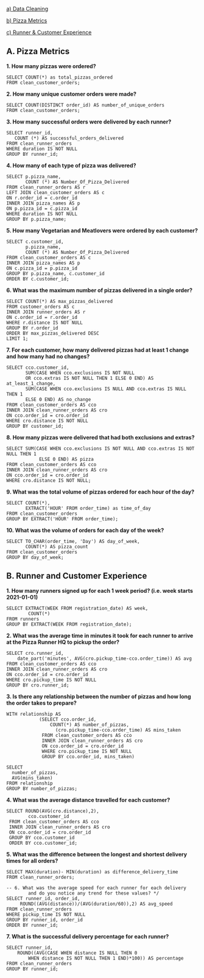 [a) Data Cleaning](https://github.com/Julie-Odhiambo/8Weeks-SQL-Challenge/blob/main/Case%20Study%20%232/1.%20Data%20Cleaning)

[b) Pizza Metrics](https://github.com/Julie-Odhiambo/8Weeks-SQL-Challenge/blob/main/Case%20Study%20%232/2.%20Pizza%20Metrics)

[c) Runner & Customer Experience](https://github.com/Julie-Odhiambo/8Weeks-SQL-Challenge/blob/main/Case%20Study%20%232/3.%20Runner%20and%20Customer%20Experience)

## A. Pizza Metrics                 

 
**1. How many pizzas were ordered?**

    SELECT COUNT(*) as total_pizzas_ordered
    FROM clean_customer_orders; 
    
**2. How many unique customer orders were made?**
  
    SELECT COUNT(DISTINCT order_id) AS number_of_unique_orders
    FROM clean_customer_orders;
  
**3. How many successful orders were delivered by each runner?**

    SELECT runner_id, 
       COUNT (*) AS successful_orders_delivered
    FROM clean_runner_orders
    WHERE duration IS NOT NULL
    GROUP BY runner_id;
**4. How many of each type of pizza was delivered?**  
 
    SELECT p.pizza_name, 
           COUNT (*) AS Number_Of_Pizza_Delivered
    FROM clean_runner_orders AS r
    LEFT JOIN clean_customer_orders AS c
    ON r.order_id = c.order_id
    INNER JOIN pizza_names AS p
    ON p.pizza_id = c.pizza_id
    WHERE duration IS NOT NULL
    GROUP BY p.pizza_name;
  
**5. How many Vegetarian and Meatlovers were ordered by each customer?**
 
    SELECT c.customer_id,
           p.pizza_name,
           COUNT (*) AS Number_Of_Pizza_Delivered
    FROM clean_customer_orders AS c
    INNER JOIN pizza_names AS p
    ON c.pizza_id = p.pizza_id
    GROUP BY p.pizza_name, c.customer_id
    ORDER BY c.customer_id;
  
 **6. What was the maximum number of pizzas delivered in a single order?**
 
    SELECT COUNT(*) AS max_pizzas_delivered
    FROM customer_orders AS c
    INNER JOIN runner_orders AS r
    ON c.order_id = r.order_id
    WHERE r.distance IS NOT NULL
    GROUP BY r.order_id
    ORDER BY max_pizzas_delivered DESC
    LIMIT 1;
  
**7. For each customer, how many delivered pizzas had at least 1 change and how many had no changes?**
  
    SELECT cco.customer_id,
           SUM(CASE WHEN cco.exclusions IS NOT NULL 
           OR cco.extras IS NOT NULL THEN 1 ELSE 0 END) AS at_least_1_change,
           SUM(CASE WHEN cco.exclusions IS NULL AND cco.extras IS NULL THEN 1 
           ELSE 0 END) AS no_change
    FROM clean_customer_orders AS cco
    INNER JOIN clean_runner_orders AS cro
    ON cco.order_id = cro.order_id
    WHERE cro.distance IS NOT NULL
    GROUP BY customer_id;
       
**8. How many pizzas were delivered that had both exclusions and extras?**

    SELECT SUM(CASE WHEN cco.exclusions IS NOT NULL AND cco.extras IS NOT NULL THEN 1 
                ELSE 0 END) AS pizza
    FROM clean_customer_orders AS cco
    INNER JOIN clean_runner_orders AS cro
    ON cco.order_id = cro.order_id
    WHERE cro.distance IS NOT NULL;

**9. What was the total volume of pizzas ordered for each hour of the day?**

    SELECT COUNT(*), 
           EXTRACT('HOUR' FROM order_time) as time_of_day
    FROM clean_customer_orders
    GROUP BY EXTRACT('HOUR' FROM order_time);

**10. What was the volume of orders for each day of the week?**
     
    SELECT TO_CHAR(order_time, 'Day') AS day_of_week,
           COUNT(*) AS pizza_count
    FROM clean_customer_orders
    GROUP BY day_of_week;
    
 ## B. Runner and Customer Experience
    
**1. How many runners signed up for each 1 week period? (i.e. week starts 2021-01-01)**

    SELECT EXTRACT(WEEK FROM registration_date) AS week,
            COUNT(*)
    FROM runners
    GROUP BY EXTRACT(WEEK FROM registration_date);

**2.  What was the average time in minutes it took for each runner to arrive at the Pizza Runner HQ to pickup the order?**

    SELECT cro.runner_id, 
        date_part('minutes', AVG(cro.pickup_time-cco.order_time)) AS avg
    FROM clean_customer_orders AS cco
    INNER JOIN clean_runner_orders AS cro
    ON cco.order_id = cro.order_id
    WHERE cro.pickup_time IS NOT NULL
    GROUP BY cro.runner_id;

**3. Is there any relationship between the number of pizzas and how long the order takes to prepare?**

    WITH relationship AS 
                (SELECT cco.order_id,
                    COUNT(*) AS number_of_pizzas,                 
                      (cro.pickup_time-cco.order_time) AS mins_taken
                 FROM clean_customer_orders AS cco
                 INNER JOIN clean_runner_orders AS cro
                 ON cco.order_id = cro.order_id
                 WHERE cro.pickup_time IS NOT NULL
                 GROUP BY cco.order_id, mins_taken)

    SELECT 
      number_of_pizzas, 
      AVG(mins_taken)
    FROM relationship
    GROUP BY number_of_pizzas;

**4. What was the average distance travelled for each customer?**

    SELECT ROUND(AVG(cro.distance),2),
            cco.customer_id
     FROM clean_customer_orders AS cco
     INNER JOIN clean_runner_orders AS cro
     ON cco.order_id = cro.order_id
     GROUP BY cco.customer_id
     ORDER BY cco.customer_id;
 
**5. What was the difference between the longest and shortest delivery times for all orders?**

    SELECT MAX(duration)- MIN(duration) as difference_delivery_time
    FROM clean_runner_orders;

    -- 6. What was the average speed for each runner for each delivery 
            and do you notice any trend for these values? */
    SELECT runner_id, order_id,
         ROUND((AVG(distance))/(AVG(duration/60)),2) AS avg_speed
    FROM clean_runner_orders
    WHERE pickup_time IS NOT NULL
    GROUP BY runner_id, order_id
    ORDER BY runner_id;

**7. What is the successful delivery percentage for each runner?**

    SELECT runner_id,
        ROUND((AVG(CASE WHEN distance IS NULL THEN 0
            WHEN distance IS NOT NULL THEN 1 END)*100)) AS percentage
    FROM clean_runner_orders
    GROUP BY runner_id;
